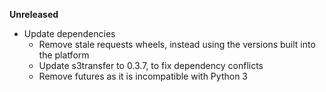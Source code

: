 **Unreleased**
* Update dependencies
    * Remove stale requests wheels, instead using the versions built into the platform
    * Update s3transfer to 0.3.7, to fix dependency conflicts
    * Remove futures as it is incompatible with Python 3
